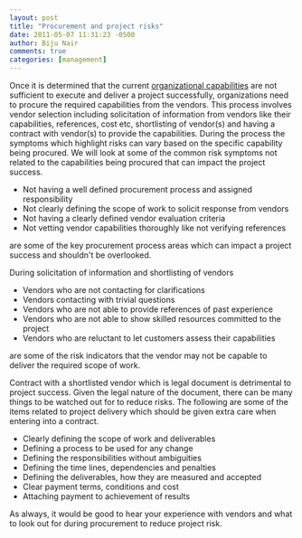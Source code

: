 ```yaml
---
layout: post
title: "Procurement and project risks"
date: 2011-05-07 11:31:23 -0500
author: Biju Nair
comments: true
categories: [management]
---
```

Once it is determined that the current [organizational capabilities](/blog/2011/04/17/risks-when-a-project-manager-is-assigned/) are not sufficient to execute and deliver a project successfully, organizations need to procure the required capabilities from the  vendors. This process involves vendor selection including solicitation of information from vendors like their capabilities, references, cost etc, shortlisting of vendor(s) and having a contract with vendor(s) to provide the capabilities. During the process the symptoms which highlight risks can vary based on the specific capability being procured. We will look at some of the common risk symptoms not related to the capabilities being procured that can impact the project success.
<!-- more -->
- Not having a well defined procurement process and assigned responsibility
- Not clearly defining the scope of work to solicit response from vendors
- Not having a clearly defined vendor evaluation criteria
- Not vetting vendor capabilities thoroughly like not verifying references

are some of the key procurement process areas which can impact a project success and shouldn't be overlooked.

During solicitation of information and shortlisting of vendors

- Vendors who are not contacting for clarifications
- Vendors contacting with trivial questions
- Vendors who are not able to provide references of past experience
- Vendors who are not able to show skilled resources committed to the project
- Vendors who are reluctant to let customers assess their capabilities

are some of the risk indicators that the vendor may not be capable to deliver the required scope of work.

Contract with a shortlisted vendor which is legal document is detrimental to project success. Given the legal nature of the document, there can be many things to be watched out for to reduce risks. The following are some of the items related to project delivery which should be given extra care when entering into a contract.

- Clearly defining the scope of work and deliverables
- Defining a process to be used for any change
- Defining the responsibilities without ambiguities
- Defining the time lines, dependencies and penalties
- Defining the deliverables, how they are measured and accepted
- Clear payment terms, conditions and cost
- Attaching payment to achievement of results

As always, it would be good to hear your experience with vendors and what to look out for during procurement to reduce project risk.
